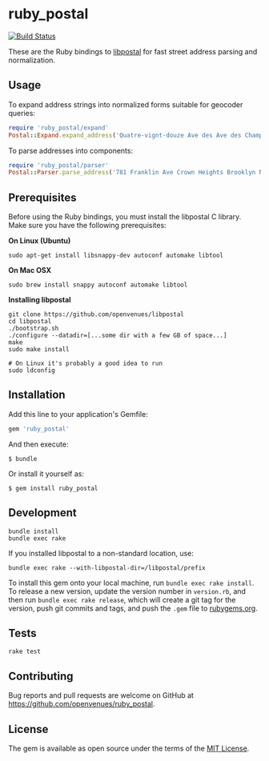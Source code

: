 # ruby_postal

[![Build Status](https://travis-ci.org/openvenues/ruby_postal.svg?branch=master)](https://travis-ci.org/openvenues/ruby_postal)

These are the Ruby bindings to [libpostal](https://github.com/openvenues/libpostal) for
fast street address parsing and normalization.

## Usage

To expand address strings into normalized forms suitable for geocoder queries:

```ruby
require 'ruby_postal/expand'
Postal::Expand.expand_address('Quatre-vignt-douze Ave des Ave des Champs-Élysées')
```

To parse addresses into components:

```ruby
require 'ruby_postal/parser'
Postal::Parser.parse_address('781 Franklin Ave Crown Heights Brooklyn NY 11216 USA')
```

## Prerequisites

Before using the Ruby bindings, you must install the libpostal C library. Make sure you have the following prerequisites:

**On Linux (Ubuntu)**
```
sudo apt-get install libsnappy-dev autoconf automake libtool
```

**On Mac OSX**
```
sudo brew install snappy autoconf automake libtool
```

**Installing libpostal**

```
git clone https://github.com/openvenues/libpostal
cd libpostal
./bootstrap.sh
./configure --datadir=[...some dir with a few GB of space...]
make
sudo make install

# On Linux it's probably a good idea to run
sudo ldconfig
```

## Installation

Add this line to your application's Gemfile:

```ruby
gem 'ruby_postal'
```

And then execute:

    $ bundle

Or install it yourself as:

    $ gem install ruby_postal

## Development

```
bundle install
bundle exec rake
```

If you installed libpostal to a non-standard location, use:

```
bundle exec rake --with-libpostal-dir=/libpostal/prefix
```

To install this gem onto your local machine, run `bundle exec rake install`. To release a new version, update the version number in `version.rb`, and then run `bundle exec rake release`, which will create a git tag for the version, push git commits and tags, and push the `.gem` file to [rubygems.org](https://rubygems.org).

## Tests

```
rake test
```

## Contributing

Bug reports and pull requests are welcome on GitHub at https://github.com/openvenues/ruby_postal.

## License

The gem is available as open source under the terms of the [MIT License](http://opensource.org/licenses/MIT).

